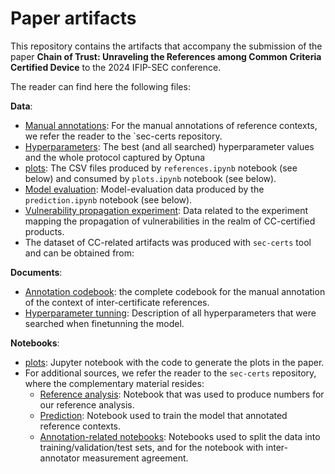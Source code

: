 # Paper artifacts

This repository contains the artifacts that accompany the submission of the paper **Chain of Trust: Unraveling the References among Common Criteria Certified Device** to the 2024 IFIP-SEC conference.

The reader can find here the following files:

**Data**:
- [Manual annotations](https://github.com/crocs-muni/sec-certs/tree/31063a6d07033a589d727c70805d9b6843af8317/src/sec_certs/data/reference_annotations): For the manual annotations of reference contexts, we refer the reader to the `sec-certs repository.
- [Hyperparameters](data/hyperparameters/): The best (and all searched) hyperparameter values and the whole protocol captured by Optuna
- [plots](data/plots/): The CSV files produced by `references.ipynb` notebook (see below) and consumed by `plots.ipynb` notebook (see below).
- [Model evaluation](data/model_evaluation/): Model-evaluation data produced by the `prediction.ipynb` notebook (see below).
- [Vulnerability propagation experiment](data/vulnerability_propagation_experiment): Data related to the experiment mapping the propagation of vulnerabilities in the realm of CC-certified products.
- The dataset of CC-related artifacts was produced with `sec-certs` tool and can be obtained from:

**Documents**:

- [Annotation codebook](documents/codebook.pdf): the complete codebook for the manual annotation of the context of inter-certificate references.
- [Hyperparameter tunning](documents/hyperparameter_tunning.md): Description of all hyperparameters that were searched when finetunning the model.

**Notebooks**:

- [plots](notebooks/plots.ipynb): Jupyter notebook with the code to generate the plots in the paper.
- For additional sources, we refer the reader to the `sec-certs` repository, where the complementary material resides:
    - [Reference analysis](https://github.com/crocs-muni/sec-certs/blob/31063a6d07033a589d727c70805d9b6843af8317/notebooks/cc/references.ipynb): Notebook that was used to produce numbers for our reference analysis.
    - [Prediction](https://github.com/crocs-muni/sec-certs/blob/31063a6d07033a589d727c70805d9b6843af8317/notebooks/cc/reference_annotations/prediction.ipynb): Notebook used to train the model that annotated reference contexts.
    - [Annotation-related notebooks](https://github.com/crocs-muni/sec-certs/tree/31063a6d07033a589d727c70805d9b6843af8317/notebooks/cc/reference_annotations): Notebooks used to split the data into training/validation/test sets, and for the notebook with inter-annotator measurement agreement.
